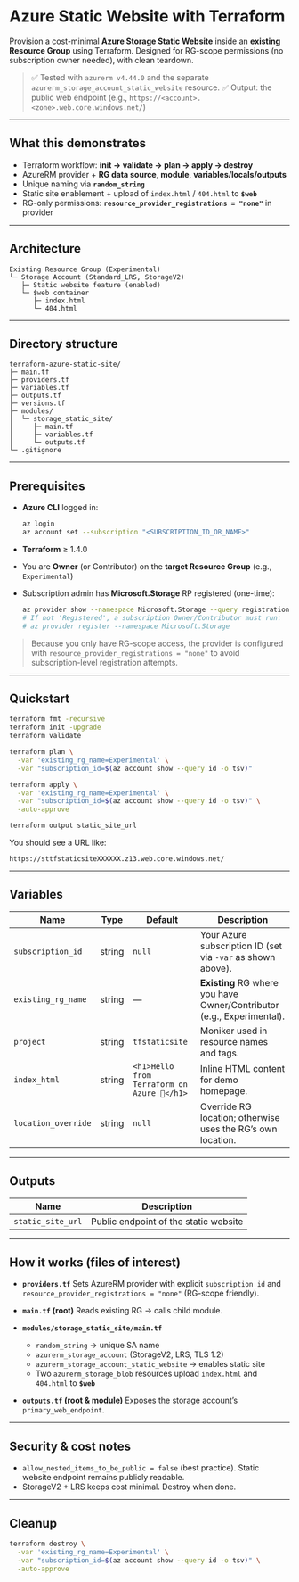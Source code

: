 

# Azure Static Website with Terraform

Provision a cost-minimal **Azure Storage Static Website** inside an **existing Resource Group** using Terraform. Designed for RG-scope permissions (no subscription owner needed), with clean teardown.

> ✅ Tested with `azurerm v4.44.0` and the separate `azurerm_storage_account_static_website` resource.
> ✅ Output: the public web endpoint (e.g., `https://<account>.<zone>.web.core.windows.net/`)

---

## What this demonstrates

* Terraform workflow: **init → validate → plan → apply → destroy**
* AzureRM provider + **RG data source**, **module**, **variables/locals/outputs**
* Unique naming via **`random_string`**
* Static site enablement + upload of `index.html` / `404.html` to **`$web`**
* RG-only permissions: **`resource_provider_registrations = "none"`** in provider

---

## Architecture

```
Existing Resource Group (Experimental)
└─ Storage Account (Standard_LRS, StorageV2)
   ├─ Static website feature (enabled)
   └─ $web container
      ├─ index.html
      └─ 404.html
```

---

## Directory structure

```
terraform-azure-static-site/
├─ main.tf
├─ providers.tf
├─ variables.tf
├─ outputs.tf
├─ versions.tf
├─ modules/
│  └─ storage_static_site/
│     ├─ main.tf
│     ├─ variables.tf
│     └─ outputs.tf
└─ .gitignore
```

---

## Prerequisites

* **Azure CLI** logged in:

  ```bash
  az login
  az account set --subscription "<SUBSCRIPTION_ID_OR_NAME>"
  ```
* **Terraform** ≥ 1.4.0
* You are **Owner** (or Contributor) on the **target Resource Group** (e.g., `Experimental`)
* Subscription admin has **Microsoft.Storage** RP registered (one-time):

  ```bash
  az provider show --namespace Microsoft.Storage --query registrationState -o tsv
  # If not 'Registered', a subscription Owner/Contributor must run:
  # az provider register --namespace Microsoft.Storage
  ```

> Because you only have RG-scope access, the provider is configured with
> `resource_provider_registrations = "none"` to avoid subscription-level registration attempts.

---

## Quickstart

```bash
terraform fmt -recursive
terraform init -upgrade
terraform validate

terraform plan \
  -var 'existing_rg_name=Experimental' \
  -var "subscription_id=$(az account show --query id -o tsv)"

terraform apply \
  -var 'existing_rg_name=Experimental' \
  -var "subscription_id=$(az account show --query id -o tsv)" \
  -auto-approve

terraform output static_site_url
```

You should see a URL like:

```
https://sttfstaticsiteXXXXXX.z13.web.core.windows.net/
```

---

## Variables

| Name                | Type   | Default                                     | Description                                                            |
| ------------------- | ------ | ------------------------------------------- | ---------------------------------------------------------------------- |
| `subscription_id`   | string | `null`                                      | Your Azure subscription ID (set via `-var` as shown above).            |
| `existing_rg_name`  | string | —                                           | **Existing** RG where you have Owner/Contributor (e.g., Experimental). |
| `project`           | string | `tfstaticsite`                              | Moniker used in resource names and tags.                               |
| `index_html`        | string | `<h1>Hello from Terraform on Azure 🎉</h1>` | Inline HTML content for demo homepage.                                 |
| `location_override` | string | `null`                                      | Override RG location; otherwise uses the RG’s own location.            |

---

## Outputs

| Name              | Description                           |
| ----------------- | ------------------------------------- |
| `static_site_url` | Public endpoint of the static website |

---

## How it works (files of interest)

* **`providers.tf`**
  Sets AzureRM provider with explicit `subscription_id` and
  `resource_provider_registrations = "none"` (RG-scope friendly).
* **`main.tf` (root)**
  Reads existing RG → calls child module.
* **`modules/storage_static_site/main.tf`**

  * `random_string` → unique SA name
  * `azurerm_storage_account` (StorageV2, LRS, TLS 1.2)
  * `azurerm_storage_account_static_website` → enables static site
  * Two `azurerm_storage_blob` resources upload `index.html` and `404.html` to **`$web`**
* **`outputs.tf` (root & module)**
  Exposes the storage account’s `primary_web_endpoint`.

---

## Security & cost notes

* `allow_nested_items_to_be_public = false` (best practice). Static website endpoint remains publicly readable.
* StorageV2 + LRS keeps cost minimal. Destroy when done.

---

## Cleanup

```bash
terraform destroy \
  -var 'existing_rg_name=Experimental' \
  -var "subscription_id=$(az account show --query id -o tsv)" \
  -auto-approve
```



